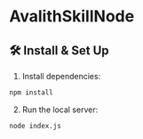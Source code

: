 # AvalithSkillNode

## 🛠 Install & Set Up

1. Install dependencies:

```sh
npm install
```

2. Run the local server:

```sh
node index.js
```

